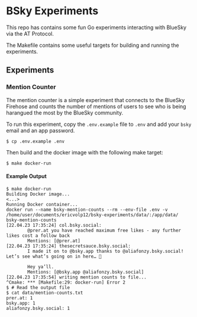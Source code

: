 # BSky Experiments

This repo has contains some fun Go experiments interacting with BlueSky via the AT Protocol.

The Makefile contains some useful targets for building and running the experiments.

## Experiments

### Mention Counter

The mention counter is a simple experiment that connects to the BlueSky Firehose and counts the number of mentions of users to see who is being harangued the most by the BlueSky community.


To run this experiment, copy the `.env.example` file to `.env` and add your `bsky` email and an app password.

```shell
$ cp .env.example .env
```

Then build and the docker image with the following make target:

```shell
$ make docker-run
```

#### Example Output

```shell
$ make docker-run
Building Docker image...
<...>
Running Docker container...
docker run --name bsky-mention-counts --rm --env-file .env -v /home/user/documents/ericvolp12/bsky-experiments/data/:/app/data/ bsky-mention-counts
[22.04.23 17:35:24] col.bsky.social: 
        @prer.at you have reached maximum free likes - any further likes cost a follow back
        Mentions: [@prer.at]
[22.04.23 17:35:24] thesecretsauce.bsky.social: 
        I made it on to @bsky.app thanks to @aliafonzy.bsky.social! Let’s see what’s going on in here… 👀 

        Hey ya’ll.
        Mentions: [@bsky.app @aliafonzy.bsky.social]
[22.04.23 17:35:54] writing mention counts to file...
^Cmake: *** [Makefile:29: docker-run] Error 2
$ # Read the output file
$ cat data/mention-counts.txt
prer.at: 1
bsky.app: 1
aliafonzy.bsky.social: 1
```
